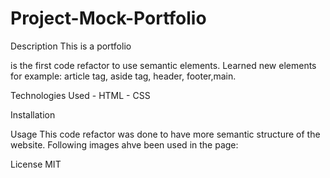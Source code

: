 # Project-Mock-Portfolio


Description
This is a portfolio 

is the first code refactor to use semantic elements. Learned new elements for example: article tag, aside tag, header, footer,main.

Technologies Used
    - HTML
    - CSS

Installation


Usage
This code refactor was done to have more semantic structure of the website. Following images ahve been used in the page: 


License 
 MIT